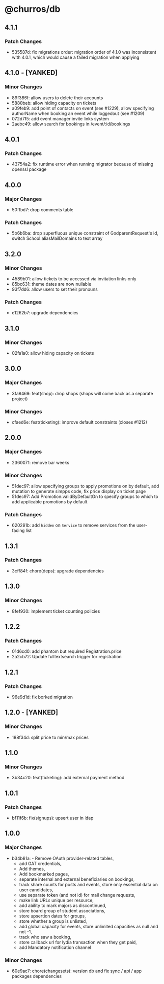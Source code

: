 # @churros/db

## 4.1.1

### Patch Changes

- 535587d: fix migrations order: migration order of 4.1.0 was inconsistent with 4.0.1, which would cause a failed migration when applying

## 4.1.0 - [YANKED]

### Minor Changes

- 89f386f: allow users to delete their accounts
- 5880beb: allow hiding capacity on tickets
- a09feb9: add point of contacts on event (see #1229), allow specifying authorName when booking an event while loggedout (see #1209)
- 072d7f5: add event manager invite links system
- 2aebc49: allow search for bookings in /event/:id/bookings

## 4.0.1

### Patch Changes

- 43754a2: fix runtime error when running migrator because of missing openssl package

## 4.0.0

### Major Changes

- 50ffbd7: drop comments table

### Patch Changes

- 5b6b6ba: drop superfluous unique constraint of GodparentRequest's id, switch School.aliasMailDomains to text array

## 3.2.0

### Minor Changes

- 4589b01: allow tickets to be accessed via invitation links only
- 85bc631: theme dates are now nullable
- 93f7dd6: allow users to set their pronouns

### Patch Changes

- e1262b7: upgrade dependencies

## 3.1.0

### Minor Changes

- 02fa1a0: allow hiding capacity on tickets

## 3.0.0

### Major Changes

- 3fa8469: feat(shop): drop shops (shops will come back as a separate project)

### Minor Changes

- cfaed6e: feat(ticketing): improve default constraints (closes #1212)

## 2.0.0

### Major Changes

- 2360071: remove bar weeks

### Minor Changes

- 51dec97: allow specifying groups to apply promotions on by default, add mutation to generate simpps code, fix price display on ticket page
- 51dec97: Add Promotion.validByDefaultOn to specify groups to which to add applicable promotions by default

### Patch Changes

- 620291b: add `hidden` on `Service` to remove services from the user-facing list

## 1.3.1

### Patch Changes

- 3cff84f: chore(deps): upgrade dependencies

## 1.3.0

### Minor Changes

- 8fef930: implement ticket counting policies

## 1.2.2

### Patch Changes

- 01d6cd0: add phantom but required Registration.price
- 2a2cb72: Update fulltextsearch trigger for registration

## 1.2.1

### Patch Changes

- 96e9d1d: fix borked migration

## 1.2.0 - [YANKED]

### Minor Changes

- 188f34d: split price to min/max prices

## 1.1.0

### Minor Changes

- 3b34c20: feat(ticketing): add external payment method

## 1.0.1

### Patch Changes

- bf11f6b: fix(signups): upsert user in ldap

## 1.0.0

### Major Changes

- b34b81a: - Remove OAuth provider-related tables,
  - add GAT credentials,
  - Add themes,
  - Add bookmarked pages,
  - separate internal and external beneficiaries on bookings,
  - track share counts for posts and events, store only essential data on user candidates,
  - use separate token (and not id) for mail change requests,
  - make link URLs unique per resource,
  - add ability to mark majors as discontinued,
  - store board group of student associations,
  - store upsertion dates for groups,
  - store whether a group is unlisted,
  - add global capacity for events, store unlimited capacities as null and not -1,
  - track who saw a booking,
  - store callback url for lydia transaction when they get paid,
  - add Mandatory notification channel

### Minor Changes

- 60e9ac7: chore(changesets): version db and fix sync / api / app packages dependencies

